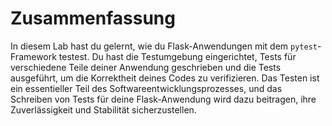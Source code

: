 # Zusammenfassung

In diesem Lab hast du gelernt, wie du Flask-Anwendungen mit dem `pytest`-Framework testest. Du hast die Testumgebung eingerichtet, Tests für verschiedene Teile deiner Anwendung geschrieben und die Tests ausgeführt, um die Korrektheit deines Codes zu verifizieren. Das Testen ist ein essentieller Teil des Softwareentwicklungsprozesses, und das Schreiben von Tests für deine Flask-Anwendung wird dazu beitragen, ihre Zuverlässigkeit und Stabilität sicherzustellen.
